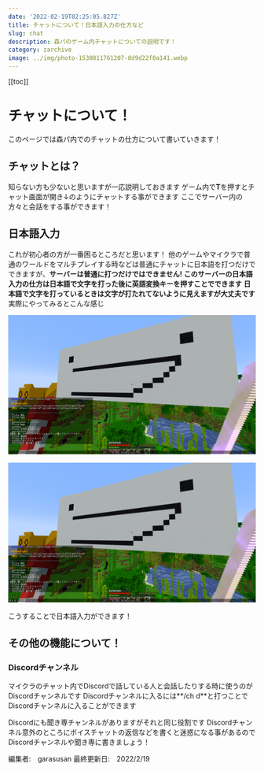 ```yaml
---
date: '2022-02-19T02:25:05.827Z'
title: チャットについて！日本語入力の仕方など
slug: chat
description: 森パのゲーム内チャットについての説明です！
category: zarchive
image: ../img/photo-1530811761207-8d9d22f0a141.webp
---
```

[[toc]]
# チャットについて！

このページでは森パ内でのチャットの仕方について書いていきます！

## チャットとは？

知らない方も少ないと思いますが一応説明しておきます
ゲーム内で**T**を押すとチャット画面が開き↓のようにチャットする事ができます
ここでサーバー内の方々と会話をする事ができます！

## 日本語入力

これが初心者の方が一番困るところだと思います！
他のゲームやマイクラで普通のワールドをマルチプレイする時などは普通にチャットに日本語を打つだけでできますが、**サーバーは普通に打つだけではできません!**
**このサーバーの日本語入力の仕方は日本語で文字を打った後に英語変換キーを押すことでできます**
**日本語で文字を打っているときは文字が打たれてないように見えますが大丈夫です**
実際にやってみるとこんな感じ

![](/img/スクリーンショット-2022-02-19-11.01.32.png "書いているけど見えない！")

![](/img/スクリーンショット-2022-02-19-11.02.12.png "でも変換キーを押すと出てくる！")

こうすることで日本語入力ができます！

## その他の機能について！

### Discordチャンネル

マイクラのチャット内でDiscordで話している人と会話したりする時に使うのがDiscordチャンネルです
Discordチャンネルに入るには**/ch d**と打つことでDiscordチャンネルに入ることができます

Discordにも聞き専チャンネルがありますがそれと同じ役割です
Discordチャンネル意外のところにボイスチャットの返信などを書くと迷惑になる事があるのでDiscordチャンネルや聞き専に書きましょう！

編集者:　garasusan
最終更新日:　2022/2/19
